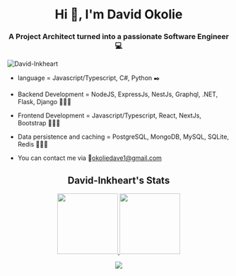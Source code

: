 <h1 align = "center">Hi 👋, I'm David Okolie</h1>
<h3 align = "center">A Project Architect turned into a passionate Software Engineer 💻</h1>

<p align="left"> <img src="https://komarev.com/ghpvc/?username=David-Inkheart&label=Profile%20views&color=0e75b6&style=flat" alt="David-Inkheart" /> </p>

* language = Javascript/Typescript, C#, Python :black_nib:
> 
* Backend Development = NodeJS, ExpressJs, NestJs, Graphql, .NET, Flask, Django 👩🏾‍💻
> 
* Frontend Development = Javascript/Typescript, React, NextJs, Bootstrap 👩🏾‍💻
> 
* Data persistence and caching = PostgreSQL, MongoDB, MySQL, SQLite, Redis 👩🏾‍💻
>
* You can contact me via 📧okoliedave1@gmail.com

<h2 align="center"> David-Inkheart's Stats </h2>
<p align="center" >
<a href="https://www.davidokolie.me/"><img height="137px" src="https://github-readme-stats.vercel.app/api?username=David-Inkheart&hide_title=true&hide_border=true&show_icons=true&include_all_commits=true&count_private=true&line_height=21&text_color=000&icon_color=000&bg_color=0,ea6161,ffc64d,fffc4d,52fa5a&theme=graywhite" />
<img height="137px" src="https://github-readme-stats.vercel.app/api/top-langs/?username=David-Inkheart&hide=html&hide_title=true&hide_border=true&layout=compact&langs_count=6&exclude_repo=comp426,Redventures-Movie-Quotes&text_color=000&icon_color=fff&bg_color=0,52fa5a,4dfcff,c64dff&theme=graywhite" /></a>
</p>

<p align="center">
<img src="https://github-profile-trophy.vercel.app/?username=David-Inkheart&theme=juicyfresh&no-frame=true&row=1&&margin-w=20&no-bg=true)](https://github-profile-trophy.vercel.app/?username=David-Inkheart&theme=juicyfresh&no-frame=true&row=1&&margin-w=20&no-bg=true)" />
</p>
